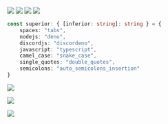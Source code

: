 [![](https://badgen.net/badge/lts372005/2021.10.12.1/green)](https://calver.org) [![](https://badgen.net/badge/bot/2021.10.12.1/green)](https://github.com/lts372005/bot) [![](https://badgen.net/badge/torturer/02021.10.12.1/green)](https://github.com/lts372005/torturer) [![](https://badgen.net/badge/discordeno-kingdoms/2021.10.12.0/green)](https://github.com/lts372005/discordeno-kingdoms)

```ts
const superior: { [inferior: string]: string } = {
	spaces: "tabs",
	nodejs: "deno",
	discordjs: "discordeno",
	javascript: "typescript",
	camel_case: "snake_case",
	single_quotes: "double_quotes",
	semicolons: "auto_semicolons_insertion"
}
```

[![](https://github-readme-stats.vercel.app/api?username=lts372005&title_color=00ff00&text_color=00ff00&icon_color=00ff00&bg_color=121212&show_icons=true&include_all_commits=true&count_private=true)](https://github.com/anuraghazra/github-readme-stats)

[![](https://github-readme-stats.vercel.app/api/top-langs/?username=lts372005&title_color=00ff00&text_color=00ff00&bg_color=121212&layout=compact)](https://github.com/anuraghazra/github-readme-stats)

[![](https://github-readme-stats.vercel.app/api/wakatime?username=@lts372005&title_color=00ff00&text_color=00ff00&bg_color=121212&layout=compact)](https://github.com/anuraghazra/github-readme-stats)
